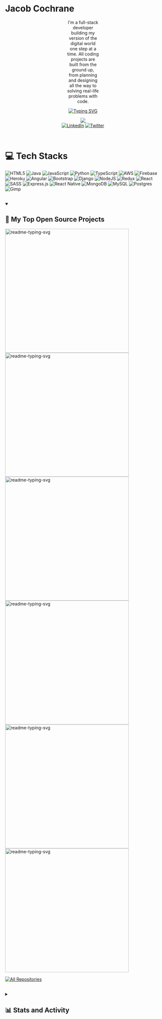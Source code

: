 
<h1>Jacob Cochrane</h1>

<div style="padding: 0 200px;">
  <p align="center">
    I'm a full-stack developer building my version of the digital world one step at a time. All coding projects are built from the ground up, from planning and designing all the way to solving real-life problems with code.
  </p>
</div>




<p align="center">
  <a href="https://git.io/typing-svg"><img src="https://readme-typing-svg.demolab.com?font=noto+sans&size=24&pause=1000&color=CF7A1C&random=false&width=435&lines=Always+learning+new+things;1%2B+years+of+coding+experience;Full-Stack+web+developer" alt="Typing SVG" /></a>
</p>

<!-- Social icons section -->
<p align="center">
  <div align="center">
    <a href="https://visitcount.itsvg.in">
      <img src="https://visitcount.itsvg.in/api?id=JarJarDinks&label=Profile%20Views&color=2&pretty=true" />
    </a>
  </div>
  <div align="center">
    <a href="https://www.linkedin.com/in/jacob-cochrane-534a8122a/"><img alt="LinkedIn" title="LinkedIn" src="https://img.shields.io/badge/LinkedIn-%230077B5.svg?logo=linkedin&logoColor=white"/></a>
    <a href="https://twitter.com/JarJarDiinks"><img alt="Twitter" title="Twitter" src="https://img.shields.io/badge/Twitter-%231DA1F2.svg?logo=Twitter&logoColor=white"/></a>
  </div>
</p>

<br/>

# 💻 Tech Stacks

![HTML5](https://img.shields.io/badge/html5-%23E34F26.svg?style=for-the-badge&logo=html5&logoColor=white) ![Java](https://img.shields.io/badge/java-%23ED8B00.svg?style=for-the-badge&logo=openjdk&logoColor=white) ![JavaScript](https://img.shields.io/badge/javascript-%23323330.svg?style=for-the-badge&logo=javascript&logoColor=%23F7DF1E) ![Python](https://img.shields.io/badge/python-3670A0?style=for-the-badge&logo=python&logoColor=ffdd54) ![TypeScript](https://img.shields.io/badge/typescript-%23007ACC.svg?style=for-the-badge&logo=typescript&logoColor=white) ![AWS](https://img.shields.io/badge/AWS-%23FF9900.svg?style=for-the-badge&logo=amazon-aws&logoColor=white) ![Firebase](https://img.shields.io/badge/firebase-%23039BE5.svg?style=for-the-badge&logo=firebase) ![Heroku](https://img.shields.io/badge/heroku-%23430098.svg?style=for-the-badge&logo=heroku&logoColor=white) ![Angular](https://img.shields.io/badge/angular-%23DD0031.svg?style=for-the-badge&logo=angular&logoColor=white) ![Bootstrap](https://img.shields.io/badge/bootstrap-%238511FA.svg?style=for-the-badge&logo=bootstrap&logoColor=white) ![Django](https://img.shields.io/badge/django-%23092E20.svg?style=for-the-badge&logo=django&logoColor=white) ![NodeJS](https://img.shields.io/badge/node.js-6DA55F?style=for-the-badge&logo=node.js&logoColor=white) ![Redux](https://img.shields.io/badge/redux-%23593d88.svg?style=for-the-badge&logo=redux&logoColor=white) ![React](https://img.shields.io/badge/react-%2320232a.svg?style=for-the-badge&logo=react&logoColor=%2361DAFB) ![SASS](https://img.shields.io/badge/SASS-hotpink.svg?style=for-the-badge&logo=SASS&logoColor=white) ![Express.js](https://img.shields.io/badge/express.js-%23404d59.svg?style=for-the-badge&logo=express&logoColor=%2361DAFB) ![React Native](https://img.shields.io/badge/react_native-%2320232a.svg?style=for-the-badge&logo=react&logoColor=%2361DAFB) ![MongoDB](https://img.shields.io/badge/MongoDB-%234ea94b.svg?style=for-the-badge&logo=mongodb&logoColor=white) ![MySQL](https://img.shields.io/badge/mysql-%2300000f.svg?style=for-the-badge&logo=mysql&logoColor=white) ![Postgres](https://img.shields.io/badge/postgres-%23316192.svg?style=for-the-badge&logo=postgresql&logoColor=white) ![Gimp](https://img.shields.io/badge/Gimp-657D8B?style=for-the-badge&logo=gimp&logoColor=FFFFFF)

</br>


<details open> 
  <summary><h2>📘 My Top Open Source Projects</h2></summary>

  <!-- Repo info cards - https://github.com/anuraghazra/github-readme-stats -->
  <!-- Small repo cards (fork) - https://github.com/DenverCoder1/github-readme-stats -->
<p align="left">
  <a href="https://github.com/JarJarDinks/recipe-app"><img width="400" src="https://github-readme-stats.vercel.app/api/pin/?username=JarJarDinks&repo=recipe-app&theme=gruvbox&hide_border=true" alt="readme-typing-svg"></a>
  <a href="https://github.com/JarJarDinks/myFLix-Angular-client"><img width="400" src="https://github-readme-stats.vercel.app/api/pin/?username=JarJarDinks&repo=myFlix-Angular-client&theme=gruvbox&hide_border=true" alt="readme-typing-svg"></a>
  <a href="https://github.com/JarJarDinks/meet-app"><img width="400" src="https://github-readme-stats.vercel.app/api/pin/?username=JarJarDinks&repo=meet-app&theme=gruvbox&hide_border=true" alt="readme-typing-svg"></a>
  <a href="https://github.com/JarJarDinks/pokemon-index"><img width="400" src="https://github-readme-stats.vercel.app/api/pin/?username=JarJarDinks&repo=pokemon-index&theme=gruvbox&hide_border=true" alt="readme-typing-svg"></a>
  <a href="https://github.com/JarJarDinks/ChatApp"><img width="400" src="https://github-readme-stats.vercel.app/api/pin/?username=JarJarDinks&repo=ChatApp&theme=gruvbox&hide_border=true" alt="readme-typing-svg"></a>
  <a href="https://github.com/JarJarDinks/classy-clash"><img width="400" src="https://github-readme-stats.vercel.app/api/pin/?username=JarJarDinks&repo=classy-clash&theme=gruvbox&hide_border=true" alt="readme-typing-svg"></a>
</p>

  <a href="https://github.com/JarJarDinks?tab=repositories"><img alt="All Repositories" title="All Repositories" src="https://custom-icon-badges.demolab.com/badge/-Click%20Here%20For%20All%20My%20Repos-1F222E?style=for-the-badge&logoColor=white&logo=repo"/></a>
</details>

</br>

<details> 
  <summary><h2>📊 Stats and Activity</h2></summary>

  <h3>🔥 Streak Stats</h3>

  <!-- GitHub Readme Streak Stats - https://github.com/DenverCoder1/github-readme-streak-stats -->
  <p>
    <a href="https://git.io/streak-stats"><img src="https://streak-stats.demolab.com?user=JarJarDinks&theme=gruvbox&hide_border=true" alt="GitHub Streak" /></a>
  </p>

  <h3>💻 GitHub Profile Stats</h3>

  <!-- https://github.com/anuraghazra/github-readme-stats -->

  <a><img alt="JarJardinks Github Stats" src="https://github-readme-stats.vercel.app/api/?username=JarJarDinks&show_icons=true&include_all_commits=true&count_private=true&theme=gruvbox&hide_border=true" height="192px"/></a>
  <a><img alt="JarJarDinks Top Languages" src="https://github-readme-stats.vercel.app/api/top-langs/?username=JarJarDinks&theme=gruvbox&hide_border=true&include_all_commits=false&count_private=false&layout=compact" height="192px"/></a>
  <br/>

  
  <!-- https://github.com/ashutosh00710/github-readme-activity-graph -->

[![JarJarDinks github activity graph](https://github-readme-activity-graph.vercel.app/graph?username=JarJarDinks&theme=gruvbox&hide_border=true)](https://github.com/ashutosh00710/github-readme-activity-graph)
